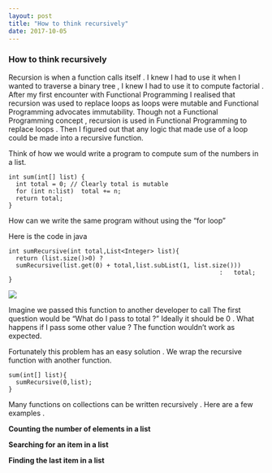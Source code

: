 ```yaml
---
layout: post
title: "How to think recursively"
date: 2017-10-05
---
```


<h3>How to think recursively</h3>

Recursion is when a function calls itself . I knew I had to use it when I wanted to traverse a binary tree , I knew I had to use it to compute factorial . After my first encounter with Functional Programming I realised that recursion was used to replace loops as loops were mutable and Functional Programming advocates immutability.
Though not a Functional Programming concept , recursion is used in Functional Programming to replace loops . Then I figured out that any logic that made use of a loop could be made into a recursive function.

Think of how we would write a program to compute sum of the numbers in a list.

```
int sum(int[] list) {
  int total = 0; // Clearly total is mutable
  for (int n:list)  total += n;
  return total;
}
```
How can we write the same program without using the “for loop”

Here is the code in java

```
int sumRecursive(int total,List<Integer> list){
  return (list.size()>0) ?
  sumRecursive(list.get(0) + total,list.subList(1, list.size()))
                                                          :   total;
}
```


<img src="https://preethas.github.io/assets/Recursion.png"/>

Imagine we passed this function to another developer to call
The first question would be “What do I pass to total ?” Ideally it should be 0 .
What happens if I pass some other value ? The function wouldn’t work as expected.

Fortunately this problem has an easy solution . We wrap the recursive function with another function.

```
sum(int[] list){
  sumRecursive(0,list);
}
```

Many functions on collections can be written recursively . Here are a few examples .

<b>Counting the number of elements in a list</b>

<script src="https://gist.github.com/Preethas/883b79625eebf43e288fd78985c8329b.js"></script>

<b>Searching for an item in a list</b>

<script src="https://gist.github.com/Preethas/2c4af6e25dceadb1d77c442f83346782.js"></script>

<b> Finding the last item in a list </b>

<script src="https://gist.github.com/Preethas/9d1159e5ece79926d94b0b757d4bcc0a.js"></script>






